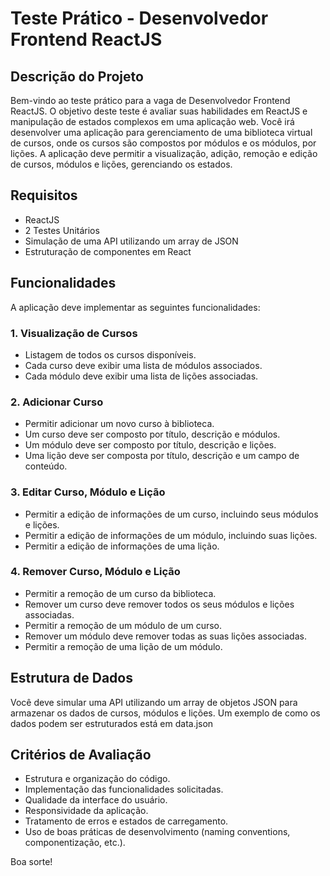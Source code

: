# Teste Prático - Desenvolvedor Frontend ReactJS

## Descrição do Projeto

Bem-vindo ao teste prático para a vaga de Desenvolvedor Frontend ReactJS. O objetivo deste teste é avaliar suas habilidades em ReactJS e manipulação de estados complexos em uma aplicação web. Você irá desenvolver uma aplicação para gerenciamento de uma biblioteca virtual de cursos, onde os cursos são compostos por módulos e os módulos, por lições. A aplicação deve permitir a visualização, adição, remoção e edição de cursos, módulos e lições, gerenciando os estados.

## Requisitos

- ReactJS
- 2 Testes Unitários
- Simulação de uma API utilizando um array de JSON
- Estruturação de componentes em React

## Funcionalidades

A aplicação deve implementar as seguintes funcionalidades:

### 1. Visualização de Cursos

- Listagem de todos os cursos disponíveis.
- Cada curso deve exibir uma lista de módulos associados.
- Cada módulo deve exibir uma lista de lições associadas.

### 2. Adicionar Curso

- Permitir adicionar um novo curso à biblioteca.
- Um curso deve ser composto por título, descrição e módulos.
- Um módulo deve ser composto por título, descrição e lições.
- Uma lição deve ser composta por título, descrição e um campo de conteúdo.

### 3. Editar Curso, Módulo e Lição

- Permitir a edição de informações de um curso, incluindo seus módulos e lições.
- Permitir a edição de informações de um módulo, incluindo suas lições.
- Permitir a edição de informações de uma lição.

### 4. Remover Curso, Módulo e Lição

- Permitir a remoção de um curso da biblioteca.
- Remover um curso deve remover todos os seus módulos e lições associadas.
- Permitir a remoção de um módulo de um curso.
- Remover um módulo deve remover todas as suas lições associadas.
- Permitir a remoção de uma lição de um módulo.

## Estrutura de Dados

Você deve simular uma API utilizando um array de objetos JSON para armazenar os dados de cursos, módulos e lições. Um exemplo de como os dados podem ser estruturados está em data.json

## Critérios de Avaliação

- Estrutura e organização do código.
- Implementação das funcionalidades solicitadas.
- Qualidade da interface do usuário.
- Responsividade da aplicação.
- Tratamento de erros e estados de carregamento.
- Uso de boas práticas de desenvolvimento (naming conventions, componentização, etc.).

Boa sorte!
